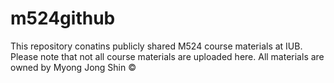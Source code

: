 # m524github
This repository conatins publicly shared M524 course materials at IUB. Please note that not all course materials are uploaded here. All materials are owned by Myong Jong Shin &copy;
